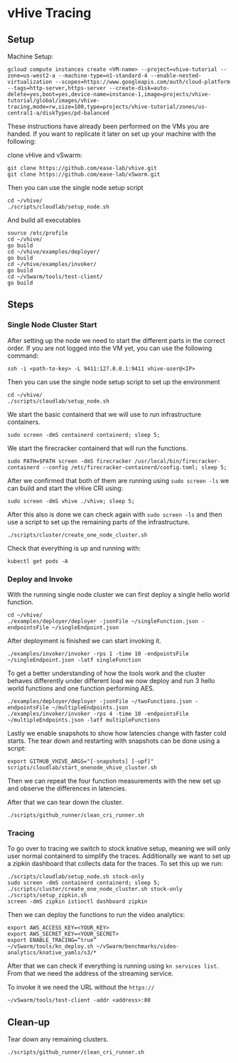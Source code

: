 # vHive Tracing

## Setup

Machine Setup:

```
gcloud compute instances create <VM-name> --project=vhive-tutorial --zone=us-west2-a --machine-type=n1-standard-4 --enable-nested-virtualization --scopes=https://www.googleapis.com/auth/cloud-platform --tags=http-server,https-server --create-disk=auto-delete=yes,boot=yes,device-name=instance-1,image=projects/vhive-tutorial/global/images/vhive-tracing,mode=rw,size=100,type=projects/vhive-tutorial/zones/us-central1-a/diskTypes/pd-balanced
```

These instructions have already been performed on the VMs you are handed.
If you want to replicate it later on set up your machine with the following:

clone vHive and vSwarm:
```
git clone https://github.com/ease-lab/vhive.git
git clone https://github.com/ease-lab/vSwarm.git
```
Then you can use the single node setup script
```
cd ~/vhive/
./scripts/cloudlab/setup_node.sh
```

And build all executables
```
source /etc/profile
cd ~/vhive/
go build
cd ~/vhive/examples/deployer/
go build
cd ~/vhive/examples/invoker/
go build
cd ~/vSwarm/tools/test-client/
go build
```

## Steps

### Single Node Cluster Start
After setting up the node we need to start the different parts in the correct
order. If you are not logged into the VM yet, you can use the following command:

```
ssh -i <path-to-key> -L 9411:127.0.0.1:9411 vhive-user@<IP>
```

Then you can use the single node setup script to set up the environment
```
cd ~/vhive/
./scripts/cloudlab/setup_node.sh
```

We start the basic containerd that we will use to run infrastructure
containers.

```
sudo screen -dmS containerd containerd; sleep 5;
```

We start the firecracker containerd that will run the functions.

```
sudo PATH=$PATH screen -dmS firecracker /usr/local/bin/firecracker-containerd --config /etc/firecracker-containerd/config.toml; sleep 5;
```

After we confirmed that both of them are running using `sudo screen -ls` we can
build and start the vHive CRI using:

```
sudo screen -dmS vhive ./vhive; sleep 5;
```

After this also is done we can check again with `sudo screen -ls` and then use
a script to set up the remaining parts of the infrastructure.

```
./scripts/cluster/create_one_node_cluster.sh
```

Check that everything is up and running with:

```
kubectl get pods -A
```

### Deploy and Invoke

With the running single node cluster we can first deploy a single hello world
function.

```
cd ~/vhive/
./examples/deployer/deployer -jsonFile ~/singleFunction.json -endpointsFile ~/singleEndpoint.json
```
After deployment is finished we can start invoking it.

```
./examples/invoker/invoker -rps 1 -time 10 -endpointsFile ~/singleEndpoint.json -latf singleFunction
```

To get a better understanding of how the tools work and the cluster behaves
differently under different load we now deploy and run 3 hello world functions
and one function performing AES.

```
./examples/deployer/deployer -jsonFile ~/twoFunctions.json -endpointsFile ~/multipleEndpoints.json
./examples/invoker/invoker -rps 4 -time 10 -endpointsFile ~/multipleEndpoints.json -latf multipleFunctions
```

Lastly we enable snapshots to show how latencies change with faster cold starts.
The tear down and restarting with snapshots can be done using a script:
```
export GITHUB_VHIVE_ARGS="[-snapshots] [-upf]"
scripts/cloudlab/start_onenode_vhive_cluster.sh
```

Then we can repeat the four function measurements with the new set up and
observe the differences in latencies.

After that we can tear down the cluster.
```
./scripts/github_runner/clean_cri_runner.sh
```

### Tracing

To go over to tracing we switch to stock knative setup, meaning we will only
user normal containerd to simplify the traces.
Additionally we want to set up a zipkin dashboard that collects data for the
traces. To set this up we run:
```
./scripts/cloudlab/setup_node.sh stock-only
sudo screen -dmS containerd containerd; sleep 5;
./scripts/cluster/create_one_node_cluster.sh stock-only
./scripts/setup_zipkin.sh
screen -dmS zipkin istioctl dashboard zipkin
```
Then we can deploy the functions to run the video analytics:
```
export AWS_ACCESS_KEY=<YOUR_KEY>
export AWS_SECRET_KEY=<YOUR_SECRET>
export ENABLE_TRACING=”true”
~/vSwarm/tools/kn_deploy.sh ~/vSwarm/benchmarks/video-analytics/knative_yamls/s3/*
```

After that we can check if everything is running using `kn services list`.
From that we need the address of the streaming service.

To invoke it we need the URL without the `https://`

```
~/vSwarm/tools/test-client -addr <address>:80
```

## Clean-up

Tear down any remaining clusters.

```
./scripts/github_runner/clean_cri_runner.sh
```
